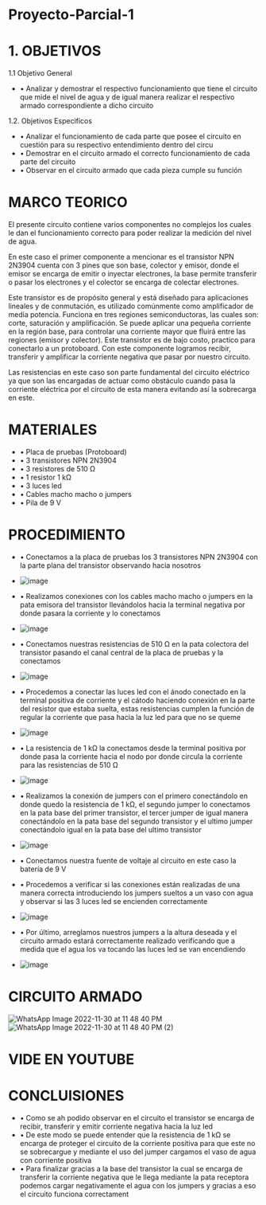 # Proyecto-Parcial-1
# 1. OBJETIVOS 
1.1 Objetivo General 
* •	Analizar y demostrar el respectivo funcionamiento que tiene el circuito que mide el nivel de agua y de igual manera realizar el respectivo armado correspondiente a dicho circuito 

1.2. Objetivos Especificos
*  •	Analizar el funcionamiento de cada parte que posee el circuito en cuestión para su respectivo entendimiento dentro del circu
*  •	Demostrar en el circuito armado el correcto funcionamiento de cada parte del circuito
*  •	Observar en el circuito armado que cada pieza cumple su función 

# MARCO TEORICO 
El presente circuito contiene varios componentes no complejos los cuales le dan el funcionamiento correcto para poder realizar la medición del nivel de agua.

En este caso el primer componente a mencionar es el transistor NPN 2N3904 cuenta con 3 pines que son base, colector y emisor, donde el emisor se encarga de emitir o inyectar electrones, la base permite transferir o pasar los electrones y el colector se encarga de colectar electrones. 

Este transistor es de propósito general y está diseñado para aplicaciones lineales y de conmutación, es utilizado comúnmente como amplificador de media potencia. Funciona en tres regiones semiconductoras, las cuales son: corte, saturación y amplificación. Se puede aplicar una pequeña corriente en la región base, para controlar una corriente mayor que fluirá entre las regiones (emisor y colector). Este transistor es de bajo costo, practico para conectarlo a un protoboard. Con este componente logramos recibir, transferir y amplificar la corriente negativa que pasar por nuestro circuito.

Las resistencias en este caso son parte fundamental del circuito eléctrico ya que son las encargadas de actuar como obstáculo cuando pasa la corriente eléctrica por el circuito de esta manera evitando así la sobrecarga en este.
# MATERIALES
* •	Placa de pruebas (Protoboard)
* •	3 transistores NPN 2N3904
* •	3 resistores de 510 Ω
* •	1 resistor 1 kΩ
* •	3 luces led 
* •	Cables macho macho o jumpers
* •	Pila de 9 V
# PROCEDIMIENTO 
* •	Conectamos a la placa de pruebas los 3 transistores NPN 2N3904 con la parte plana del transistor observando hacia nosotros
* ![image](https://user-images.githubusercontent.com/116832991/205127527-14de8984-6d5d-4af0-9893-bc63b9a67a33.png)

* •	Realizamos conexiones con los cables macho macho o jumpers en la pata emisora del transistor llevándolos hacia la terminal negativa por donde pasara la corriente y lo conectamos
* ![image](https://user-images.githubusercontent.com/116832991/205127548-b37fce02-7d56-4e3f-b5c1-6969701989d0.png)

* •	Conectamos nuestras resistencias de 510 Ω en la pata colectora del transistor pasando el canal central de la placa de pruebas y la conectamos
* ![image](https://user-images.githubusercontent.com/116832991/205127583-7db54431-8b3e-47f5-a64c-91d7e9e4754f.png)

* •	Procedemos a conectar las luces led con el ánodo conectado en la terminal positiva de corriente y el cátodo haciendo conexión en la parte del resistor que estaba suelta, estas resistencias cumplen la función de regular la corriente que pasa hacia la luz led para que no se queme
* ![image](https://user-images.githubusercontent.com/116832991/205127650-e4b8a783-b3ba-4e8e-8043-1baacdd00b16.png)

*  •	La resistencia de 1 kΩ la conectamos desde la terminal positiva por donde pasa la corriente hacia el nodo por donde circula la corriente para las resistencias de 510 Ω
*  ![image](https://user-images.githubusercontent.com/116832991/205127756-19b48af7-c124-4519-9032-b1aaffd5397e.png)

* •	Realizamos la conexión de jumpers con el primero conectándolo en donde quedo la resistencia de 1 kΩ, el segundo jumper lo conectamos en la pata base del primer transistor, el tercer jumper de igual manera conectándolo en la pata base del segundo transistor y el ultimo jumper conectándolo igual en la pata base del ultimo transistor
* ![image](https://user-images.githubusercontent.com/116832991/205127786-89900e48-21dc-46d4-90b1-8a335509293a.png)

* •	Conectamos nuestra fuente de voltaje al circuito en este caso la batería de 9 V
*  •	Procedemos a verificar si las conexiones están realizadas de una manera correcta introduciendo los jumpers sueltos a un vaso con agua y observar si las 3 luces led se encienden correctamente 
*  ![image](https://user-images.githubusercontent.com/116832991/205127827-23f1e636-c45c-4de9-9bef-0de7d45742d6.png)

* •	Por último, arreglamos nuestros jumpers a la altura deseada y el circuito armado estará correctamente realizado verificando que a medida que el agua los va tocando las luces led se van encendiendo
* ![image](https://user-images.githubusercontent.com/116832991/205127898-8ce7cd10-5e42-49d7-8c3b-93c3e86511f4.png)


# CIRCUITO ARMADO
![WhatsApp Image 2022-11-30 at 11 48 40 PM](https://user-images.githubusercontent.com/116832991/205121868-4188f7f6-8d5a-407f-a74f-bcd56cf89c14.jpeg)
![WhatsApp Image 2022-11-30 at 11 48 40 PM (2)](https://user-images.githubusercontent.com/116832991/205122127-011ee8f7-550a-4de7-bf35-abdd7304804e.jpeg)

# VIDE EN YOUTUBE
# 
# CONCLUISIONES 
* •	Como se ah podido observar en el circuito el transistor se encarga de recibir, transferir y emitir corriente negativa hacia la luz led 
* •	De este modo se puede entender que la resistencia de 1 kΩ se encarga de proteger el circuito de la corriente positiva para que este no se sobrecargue y mediante el uso del jumper cargamos el vaso de agua con corriente positiva 
* •	Para finalizar gracias a la base del transistor la cual se encarga de transferir la corriente negativa que le llega mediante la pata receptora podemos cargar negativamente el agua con los jumpers y gracias a eso el circuito funciona correctament  
